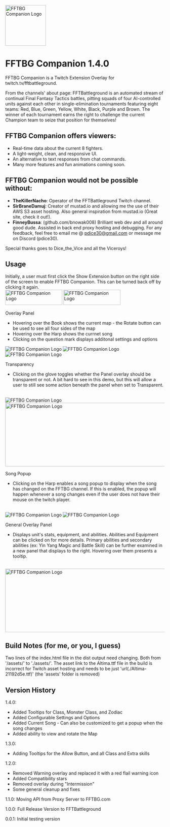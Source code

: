 
<img src="https://fftbg-companion.s3.amazonaws.com/fftbg-companion.png" 
     alt="FFTBG Companion Logo" width="128" height="128">

# FFTBG Companion 1.4.0

FFTBG Companion is a Twitch Extension Overlay for twitch.tv/fftbattleground. 

From the channels' about page: FFTBattleground is an automated stream of continual Final Fantasy Tactics battles, pitting squads of four AI-controlled units against each other in single-elimination tournaments featuring eight teams: Red, Blue, Green, Yellow, White, Black, Purple and Brown. The winner of each tournament earns the right to challenge the current Champion team to seize that position for themselves!

## FFTBG Companion offers viewers:
* Real-time data about the current 8 fighters.
* A light-weight, clean, and responsive UI.
* An alternative to text responses from chat commands.
* Many more features and fun animations coming soon.

## FFTBG Companion would not be possible without:
* **TheKillerNacho**: Operator of the FFTBattleground Twitch channel.
* **SirBraneDamuj**: Creator of mustad.io and allowing me the use of their AWS S3 asset hosting.  Also general inspiration from mustad.io (Great site, check it out!).
* **FinneyBussa**: (github.com/bnowak008) Brilliant web dev and all around good dude.  Assisted in back end proxy hosting and debugging.
For any feedback, feel free to email me @ pdice30@gmail.com or message me on Discord (pdice30).

Special thanks goes to Dice_the_Vice and all the Viceroys!

## Usage

Initially, a user must first click the Show Extension button on the right side of the screen to enable FFTBG Companion.
This can be turned back off by clicking it again.
<br />
<img src="https://fftbg-companion.s3.amazonaws.com/ShowExtension.png" 
     alt="FFTBG Companion Logo" width="180" height="48">
<img src="https://fftbg-companion.s3.amazonaws.com/HideExtension.png" 
alt="FFTBG Companion Logo" width="180" height="48">

Overlay Panel 
- Hovering over the Book shows the current map - the Rotate button can be used to see all four sides of the map
- Hovering over the Harp shows the currnet song
- Clicking on the question mark displays additonal settings and options


<img src="https://fftbg-companion.s3.amazonaws.com/Map.png" 
alt="FFTBG Companion Logo">
<img src="https://fftbg-companion.s3.amazonaws.com/CurrentTrack.png" 
alt="FFTBG Companion Logo">
<img src="https://fftbg-companion.s3.amazonaws.com/Settings.png" 
alt="FFTBG Companion Logo">
<br />

Transparency 
- Clicking on the glove toggles whether the Panel overlay should be transparent or not.  A bit hard to see in this demo, but this will allow a user to still see some action beneath the panel when set to Transparent.

<br />
<img src="https://fftbg-companion.s3.amazonaws.com/TransparentIcon.png" 
alt="FFTBG Companion Logo">
<br />
<img src="https://fftbg-companion.s3.amazonaws.com/TransparentDemo.png" 
alt="FFTBG Companion Logo" width="600" height="200">

Song Popup 
- Clicking on the Harp enables a song popup to display when the song has changed on the FFTBG channel.  If this is enabled, the popup will happen whenever a song changes even if the user does not have their mouse on the twitch player.
<br />
<img src="https://fftbg-companion.s3.amazonaws.com/SongPopupIcon.png" 
alt="FFTBG Companion Logo">
<img src="https://fftbg-companion.s3.amazonaws.com/SongPopupDemo.png" 
alt="FFTBG Companion Logo">

General Overlay Panel 
- Displays unit's stats, equipment, and abilities.  Abilities and Equipment can be clicked on for more details.  Primary abilities and secondary abilities (ex: Yin Yang Magic and Battle Skill) can be further examined in a new panel that displays to the right.  Hovering over them presents a tooltip.
<br />
<img src="https://fftbg-companion.s3.amazonaws.com/Demo.png" 
     alt="FFTBG Companion Logo" width="600" height="200">


## Build Notes (for me, or you, I guess)
Two lines of the index.html file in the dist output need changing.  Both from '/assets/' to './assets/'.
The asset link to the Altima.ttf file in the build is incorrect for Twitch asset hosting and needs to be just 'url(./Altima-21192d5e.ttf)' (the 'assets' folder is removed)

## Version History

1.4.0:
- Added Tooltips for Class, Monster Class, and Zodiac
- Added Configurable Settings and Options
- Added Current Song - Can also be customized to get a popup when the song changes
- Added ability to view and rotate the Map

1.3.0:
- Adding Tooltips for the Allow Button, and all Class and Extra skills

1.2.0: 
- Removed Warning overlay and replaced it with a red flail warning icon
- Added Compatibility stars
- Removed overlay during "Intermission"
- Some general cleanup and fixes

1.1.0: Moving API from Proxy Server to FFTBG.com

1.0.0: Full Release Version to FFTBattleground

0.0.1: Initial testing version